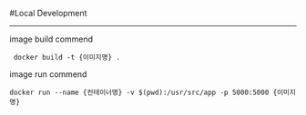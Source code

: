 #Local Development
* * *
image build commend

     docker build -t {이미지명} .

image run commend

    docker run --name {컨테이너명} -v $(pwd):/usr/src/app -p 5000:5000 {이미지명}